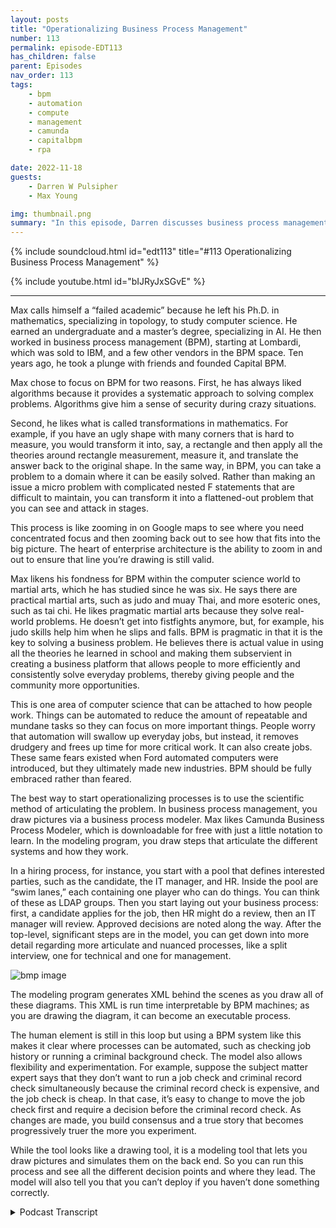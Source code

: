 ```yaml
---
layout: posts
title: "Operationalizing Business Process Management"
number: 113
permalink: episode-EDT113
has_children: false
parent: Episodes
nav_order: 113
tags:
    - bpm
    - automation
    - compute
    - management
    - camunda
    - capitalbpm
    - rpa

date: 2022-11-18
guests:
    - Darren W Pulsipher
    - Max Young

img: thumbnail.png
summary: "In this episode, Darren discusses business process management and automation with Max Young, CEO of Capital BPM"
---
```


{% include soundcloud.html id="edt113" title="#113 Operationalizing Business Process Management" %}

{% include youtube.html id="bIJRyJxSGvE" %}

---

Max calls himself a “failed academic” because he left his Ph.D. in mathematics, specializing in topology, to study computer science. He earned an undergraduate and a master’s degree, specializing in AI. He then worked in business process management (BPM), starting at Lombardi, which was sold to IBM, and a few other vendors in the BPM space. Ten years ago, he took a plunge with friends and founded Capital BPM.

Max chose to focus on BPM for two reasons. First, he has always liked algorithms because it provides a systematic approach to solving complex problems. Algorithms give him a sense of security during crazy situations.

Second, he likes what is called transformations in mathematics. For example, if you have an ugly shape with many corners that is hard to measure, you would transform it into, say, a rectangle and then apply all the theories around rectangle measurement, measure it, and translate the answer back to the original shape. In the same way, in BPM, you can take a problem to a domain where it can be easily solved. Rather than making an issue a micro problem with complicated nested F statements that are difficult to maintain, you can transform it into a flattened-out problem that you can see and attack in stages.

This process is like zooming in on Google maps to see where you need concentrated focus and then zooming back out to see how that fits into the big picture. The heart of enterprise architecture is the ability to zoom in and out to ensure that line you’re drawing is still valid.

Max likens his fondness for BPM within the computer science world to martial arts, which he has studied since he was six. He says there are practical martial arts, such as judo and muay Thai, and more esoteric ones, such as tai chi. He likes pragmatic martial arts because they solve real-world problems. He doesn’t get into fistfights anymore, but, for example, his judo skills help him when he slips and falls. BPM is pragmatic in that it is the key to solving a business problem. He believes there is actual value in using all the theories he learned in school and making them subservient in creating a business platform that allows people to more efficiently and consistently solve everyday problems, thereby giving people and the community more opportunities.

This is one area of computer science that can be attached to how people work. Things can be automated to reduce the amount of repeatable and mundane tasks so they can focus on more important things. People worry that automation will swallow up everyday jobs, but instead, it removes drudgery and frees up time for more critical work. It can also create jobs. These same fears existed when Ford automated computers were introduced, but they ultimately made new industries. BPM should be fully embraced rather than feared.

The best way to start operationalizing processes is to use the scientific method of articulating the problem. In business process management, you draw pictures via a business process modeler. Max likes Camunda Business Process Modeler, which is downloadable for free with just a little notation to learn. In the modeling program, you draw steps that articulate the different systems and how they work.

In a hiring process, for instance, you start with a pool that defines interested parties, such as the candidate, the IT manager, and HR. Inside the pool are “swim lanes,” each containing one player who can do things. You can think of these as LDAP groups. Then you start laying out your business process: first, a candidate applies for the job, then HR might do a review, then an IT manager will review. Approved decisions are noted along the way. After the top-level, significant steps are in the model, you can get down into more detail regarding more articulate and nuanced processes, like a split interview, one for technical and one for management.

![bmp image](./bpm.png)

The modeling program generates XML behind the scenes as you draw all of these diagrams. This XML is run time interpretable by BPM machines; as you are drawing the diagram, it can become an executable process.

The human element is still in this loop but using a BPM system like this makes it clear where processes can be automated, such as checking job history or running a criminal background check. The model also allows flexibility and experimentation. For example, suppose the subject matter expert says that they don’t want to run a job check and criminal record check simultaneously because the criminal record check is expensive, and the job check is cheap. In that case, it’s easy to change to move the job check first and require a decision before the criminal record check. As changes are made, you build consensus and a true story that becomes progressively truer the more you experiment.

While the tool looks like a drawing tool, it is a modeling tool that lets you draw pictures and simulates them on the back end. So you can run this process and see all the different decision points and where they lead. The model will also tell you that you can’t deploy if you haven’t done something correctly.



<details>
<summary> Podcast Transcript </summary>

<p>﻿1</p>
<p>Hello, this is Darren</p>
<p>Pulsipher, chief solutionarchitect of public sector at Intel.</p>
<p>And welcome to Embracing</p>
<p>Digital Transformation,where we investigate effective change,leveragingpeople, process and technology.</p>
<p>On today's episode, Operationalizing</p>
<p>Business Process Automationwith CEO of Capital BPM, Max Young.</p>
<p>Max, welcome to the show.</p>
<p>Thank you, Darren.</p>
<p>Good. Good to be talking to you again.</p>
<p>So, Max, this is like the third or fourthtime we've talked.</p>
<p>I was really impressedwith some of the things that you showed meon business process managementand business process automation.</p>
<p>I really like the approachthat you guys took.</p>
<p>But before we dove into that, Max,let's hear your background a little bit.</p>
<p>Where do you come from?</p>
<p>What led you to where you're at today?</p>
<p>Sure. Sure.</p>
<p>So I am a failed academic.</p>
<p>I was studying for my Ph.D.in mathematics, specializingin topology in the mid-nineties,and I looked at mytalents, which were meager,and I looked at the job.</p>
<p>Pull for mathematiciansversus computer sciences.</p>
<p>And I walked across the street at Ohio</p>
<p>State, and I got into computer sciencespecifically and finishingan undergraduateand a masters specializing in AI.</p>
<p>And then I just startedworking in the computer field.</p>
<p>I got the bug early on.</p>
<p>I published a couple of books</p>
<p>I actually helped with.</p>
<p>Part of the Java line was the digital 1.4</p>
<p>Value Expressions Engine.</p>
<p>I had a small, small part to do with that.</p>
<p>And then, you know, I found myselfa small company called Lombardi,which was run business process managementthat was sold to IBM.</p>
<p>I bumped around to a coupleof other vendors that workin the same</p>
<p>BPM process orchestration space.</p>
<p>About ten years ago I took the plunge andwith some friends we formed Capital IPA.</p>
<p>Oh, that's awesome.</p>
<p>I what what a great story.</p>
<p>Right.</p>
<p>Mathematician found your wayto the computer science realm like myself.</p>
<p>I started in E, actually. Okay.</p>
<p>And I said, wow,</p>
<p>I'm really good at this programing stuff.</p>
<p>Let me go learn how to do it right.</p>
<p>And I had some great teachersin computer scienceand I ended up switchingliterally the last year of college.</p>
<p>I switched from double lead to see usand finished my senior degree.</p>
<p>And yeah, that was crazy that I did that.</p>
<p>What was I thinking?</p>
<p>You know, you doubleguys were the only onesthat I was intimidated by academically.</p>
<p>Like, I always felt like, you know,like a chief nerd being a mathematician.</p>
<p>And then, you know,you guys walked in the room,and you guys could do all the math.</p>
<p>We could do,but you could also do the engineering.</p>
<p>And it was very intimate. Well.</p>
<p>I have to tell you, I come from a company.</p>
<p>Intel has a lot of doubles.</p>
<p>They're not the best they're not the bestsoftware engineers in the world.</p>
<p>Right.</p>
<p>Because and I learned that I'ma total software guy.</p>
<p>I'm not in fact, even in double E, I said</p>
<p>I don't want to be like everyone else.</p>
<p>So I took the power option.</p>
<p>What was he thinking?</p>
<p>Because I'm not a great mathematician.</p>
<p>I'm horrible at math.</p>
<p>But I there was something</p>
<p>I could really architect software.</p>
<p>Really? Well, yeah.</p>
<p>And, and look at it tops downand it got me throughsome of my classes, my programing skillsbecause the teacher was like,you really are horribleat the test and things,but this program you wrote that explains,you know, a field theory on on powerlines, that's incredible.</p>
<p>I'm like, oh, thanks.</p>
<p>Yeah.</p>
<p>So we'll let you pass this class.</p>
<p>That's kind ofwhat my my college career was like.</p>
<p>So very nice.</p>
<p>I know exactly what you're talking about,but that's let's let's talk about whybusiness process management.</p>
<p>I mean, this isthis is kind of in that real weirdrealm of computer sciencewhere, oh, it's not algorithms, it's,you know,but it's so important and so useful.</p>
<p>But why did you choose that route?</p>
<p>So there are two reasons.</p>
<p>One is I've always liked algorithms.</p>
<p>I've always liked systematic approachesto solving complex problems.</p>
<p>It's the same reason I got intomartial arts.</p>
<p>You know, there is a way to do this thing.</p>
<p>There's a way to throw a good punch.</p>
<p>There's athere's a way to protect your ribswhen you're,you know, when you're boxing, whatever.</p>
<p>I like algorithms.</p>
<p>They give me a sense of security and also,frankly, a sense of daring.</p>
<p>I can get into crazy situationsand trust the algorithm.</p>
<p>The other thing I really like aboutbusiness process management in particularis that it reminds me a lotof what we calltransformations in mathematics.</p>
<p>So let's say you have this shapethat's like really ugly, right?</p>
<p>And you're trying to measure it and youcan't because it's got all these corners.</p>
<p>What you would do in mathematicsand mathematics is you wouldtransform this to a different spacewhere it's like a beautiful rectangle.</p>
<p>And then you applyall the theories around measurementsof rectangles, and you measure that.</p>
<p>You take the answer and then you translatethe answer back right?</p>
<p>So you take your problem to a domainwhere it can be solved easily.</p>
<p>You get the value out of thatand you bring it back.</p>
<p>And that's what I really likeabout business process management.</p>
<p>I can take all these things around.</p>
<p>Well, this system has got to talkto this other system,except when this event goes off.</p>
<p>And here's the escalation that we do,unless there's an eruption.</p>
<p>And then sometimeswe have a business rulethat we have to apply,and this is how we talkto this other thing.</p>
<p>And rather than making thatlike a micro problem, supercomplicated, nested, if statementsthat are difficult to maintain,it becomes thisbeautiful, sort of flattened out problem.</p>
<p>The you can see and attack in stagesyou know like zooming in on Google Mapslike here'swhere we need concentrated focusand then you zoom back out and see howthat fits into the big picture.</p>
<p>I really like what you said therebecause I found that myself.</p>
<p>You do need a top level pictureof everything so you can see how thingsrelate to each other in proximity,just like in the map, right?</p>
<p>You can see a map of the United Statesto really understandwhere the California where I liveis it with relationship to other things?</p>
<p>I need to blow it outin order to get a feel for, hey,how long is itgoing to take me to drive to Oregon?</p>
<p>Exactly right.</p>
<p>I can see thatsame thing with business process.</p>
<p>I love</p>
<p>I love that analogy. That's a great one.</p>
<p>Yeah. That ability.</p>
<p>I think that's somethingthat you and I have in common.</p>
<p>You know, as soon as we started talking,</p>
<p>I felt like we were from the same tribebecause that ability to be ableto zoom out and zoom inand make sure that the lineyou're drawing is still true.</p>
<p>That's theheart of, I think, enterprisearchitecture,right?</p>
<p>I think that's really critical.</p>
<p>And finally, I will say this.</p>
<p>The thing that I really like aboutokay, so minor tangent here,</p>
<p>I'm really in a martial arts.</p>
<p>I've been doing it.</p>
<p>I'm 51 now. I've been doing martial arts.</p>
<p>I was like six.</p>
<p>Oh, wow.</p>
<p>And within the realm of martial artsand I've got multiple ones.</p>
<p>I've been beat up by a lot of people.</p>
<p>But within the realm of martial arts,they're like these martial arts thatare considered practical, like your judo,your boxing, your Muay Thai.</p>
<p>And then you've got onesthat are a little bit more esoteric,like your Thai cheeseand your Aquino's and whatnot.</p>
<p>Now, the thing that I likeabout the pragmatic martial artsis that they solve real worldproblems, right?</p>
<p>They they have an effectivenessthat is germane to the art itself.</p>
<p>So, you know, I'm at my fiftiesand I don't get into fistfights anymore,but I slip and fallall the time and my judo saves me.</p>
<p>Right.</p>
<p>There's a pragmaticthere's a pragmatic aspect to it.</p>
<p>In the same way Ilike business process managementbecause it is fun.</p>
<p>It is key to solving a business problem.</p>
<p>We're taking all these theoriesand all these things that you and</p>
<p>I learned through school and grad schooland on the job.</p>
<p>But we're making them subservientto creating a business platform.</p>
<p>That means that peopleget to keep their jobs and get bonusesand buy Christmas kids for their kids.</p>
<p>And I love being a part of that.</p>
<p>Without without, you know,writing a love letter to capitalism.</p>
<p>I feel that there is a true valuethat I provide to my communityby making it easier and more consistentfor people to solve common problems.</p>
<p>Therefore, giving them the opportunityto go solve uncommonand interesting and exciting problems.</p>
<p>So this is I like how you said that,becauseit's not always the casewith computer sciencethat we can really attachto the way people work.</p>
<p>Right. Right.</p>
<p>And this is kind of that human computerinteraction part.</p>
<p>A lot of times we're actually creatingmore work for for people with this.</p>
<p>You're kind of turning it around.</p>
<p>How do people work? Yeah.</p>
<p>And how can we automatethe things that they dothat arethat are repeatable and mundane, right?</p>
<p>So that we can make theirtheir work easierand so they can focus moreon more important things.</p>
<p>I really like that.</p>
<p>And that's another thingthat I am really excited about.</p>
<p>People talk about the threat of automationto mundane jobs,and that is a valid that is a validcritique.</p>
<p>Automation is going to swallow upa lot of mundane jobs.</p>
<p>Yeah, but look what the. Jobsit creates. Though.</p>
<p>That's yeah, you're you read my mindbecause what it really doesis it removes drudgery of open email,you know, copy,</p>
<p>I don't know this field number 27from Excel put it into the services,then push the buttonand wait 3 minutes to removes thatand it allows peopleto step back and solve next generationproblems, real problems that were hidingbehind the money problems.</p>
<p>But you never got to them because you wereopening Excel and waiting 3 minutes.</p>
<p>Right, exactly.</p>
<p>And it I mean, this revolutionthat we're seeing onon information automation and things, it'sthe same thingthat went through with Fordwhen he automated automaking.</p>
<p>Right.</p>
<p>It's the same thing that we sawwhen computers were first introducedin the sixties and seventies.</p>
<p>Yeah, right.</p>
<p>Oh, no.</p>
<p>What are all those people going to do?</p>
<p>It is truewe don't have typing pools anymore,right?</p>
<p>Yeah.</p>
<p>I can't even imagine because I grew up on</p>
<p>I grew up with email and.</p>
<p>Oh, yes, this world I can't even imagine.</p>
<p>How would you communicatebefore you'd call on the phone?</p>
<p>You'd some memosso someone would take something up.</p>
<p>So, so much wasted time.</p>
<p>But there were a lot of peoplesupporting that.</p>
<p>But if you look,those people are now in powered in morepowerful and morecontributing positionsthan they were before.</p>
<p>Yeah. So yeah.</p>
<p>And it's createdwhole new whole new industries around it.</p>
<p>So I think we have to embrace it.</p>
<p>Absolutely.</p>
<p>So let's let's talk about embracinghow do I operationalize this?</p>
<p>Because there are so many tools out thereon business process automationor robot process or robotic processautomation.</p>
<p>RPA Yeah.</p>
<p>Yeah.</p>
<p>How, how do I really make this happennow where</p>
<p>I can actually use iteffectively and repeatedly?</p>
<p>So what was the first step?</p>
<p>So great that man, I, I really,</p>
<p>I love the wayyou approach things because your firstquestions are pragmatic. Sowhat I would say is thatthe best way,so it comes back to the scientific method.</p>
<p>The best thing to dois to articulate out your problemand the way that we do that.</p>
<p>In my world, in the business processmanagement world,is we draw little pictures.</p>
<p>So can I share my screenand show you something?</p>
<p>Absolutely.</p>
<p>So there is a free tool like thiscalled it's called the Commander</p>
<p>BPM and Modeler.</p>
<p>You can download it for free.</p>
<p>There's a company out therecalled Commander.</p>
<p>They, you know, they make this modeler.</p>
<p>There are other companiesthat do this as well.</p>
<p>I like is</p>
<p>I think it's a pretty good one. It'sit's pretty clear.</p>
<p>And there's just a little bit of notationthat you have to learn.</p>
<p>And it is this you're basicallygoing to be drawing stepsthat articulate outwhat the different systems areand how they work.</p>
<p>So just a little bit of vocabulary.</p>
<p>This will literally this one part of it,it'll be over in about 2 seconds.</p>
<p>So we have this concept of a pooland a pool kind of definesall of the interested partiesin a process.</p>
<p>So if this was like a hiring process,we would have like a candidateand we'd have the i.t managerand we have h.r.</p>
<p>So the larger thing that you seeand hear outside is called the pool.</p>
<p>The inner ones are called swimlanes. Right?</p>
<p>So let's saywe're doing like a hiring process.</p>
<p>We have a candidate in the swim lineand then we have like h.r.</p>
<p>And you can think of theseas sort of elderly groups, right?</p>
<p>People who are in a rolethat are allowed to do somethingand then you might have like 90 manager.</p>
<p>So now youstart laying out your business process.</p>
<p>What's the first thing that happens?</p>
<p>Well and candidate might applyand you have excuse me.</p>
<p>My my spelling is atrocious.</p>
<p>Apply for a job.</p>
<p>And then, you know, from thereit goes to a next step, which is H.R..</p>
<p>H.R. might do a review.</p>
<p>There's a there's a nameyou can register how you do this stuff.</p>
<p>You know, you have like a active verband a noun, but you might say somethinglike review applicationand then you might have like a decision.</p>
<p>These little diamonds represent decision.</p>
<p>So if you know, if it's approved,it goes back up.</p>
<p>You go to say the i.t.</p>
<p>Manager who might do an interviewand if it's not approved,it goes back to the job applicantsto answer more questions.</p>
<p>Right.</p>
<p>So here's like the first generationof this question.</p>
<p>How do we hirepeople? Well, it's like this.</p>
<p>Okay, nowhow do we make this more nuanced,more articulate?</p>
<p>Well, maybe the interview process has,you know, like a split, and it's and,you know, this interview is actually likea technical interview.</p>
<p>And then there's like a managementinterview, and each one of thosehas an opportunity to be approved.</p>
<p>And then if it is approved, we go on.</p>
<p>And if it's not approved, we progressand we push it.</p>
<p>And I like what you said here.</p>
<p>You start with the very top level. Yeah.</p>
<p>And say what are the major stepsinto hiring person.</p>
<p>That's right.</p>
<p>Right.</p>
<p>And start there and then you can startgetting down into more detailafter you do that.</p>
<p>And a tool like this letsyou do this pretty quick, it looks like.</p>
<p>That's right.</p>
<p>So you start sort of articulatingwhat this is and this is not newto anyone like you and me,any any architect, any business analyst.</p>
<p>What's interesting about thisis that when you draw these diagrams,it actuallybehind the scenes is generated X amountand this example is runtimeinterpretable by BPM engines.</p>
<p>So what that means is that as I'm drawingthis diagram,this can actually becomean executable processright?</p>
<p>So as I'm writing this down, I'm saying,oh, wow, this is a special kind of task.</p>
<p>It's a human task.</p>
<p>So you can see it'sgot a human component here.</p>
<p>And, you know, maybe this one is as well.</p>
<p>And then when we do a review, applicants,maybe now we start to say,well, you know, we review the applicantand maybe we have an h.r.</p>
<p>Person that does the review,but they talkto, you know, like a background checksystem, right?</p>
<p>So check for job history, right?</p>
<p>Or a criminal record.</p>
<p>Right? Right. Yeah.</p>
<p>So that's a that's a great one.</p>
<p>So you would say and that's partof the natural evolution of these things,you would say, well, yeah, let'scheck for job history and also let's checkfor like criminal record, right?</p>
<p>So so far you haven't takeneven if this is automated,you still haven't taken humanout of the loop yet, which is good.</p>
<p>Right? Right.</p>
<p>So this is this is augmenting the workthat a human is doing is what I'm seeing.</p>
<p>Right.</p>
<p>But even as I'm doing this,what's interesting is you could say, boy,you know, the time of people is expensiveand the time of machines is cheap.</p>
<p>Why don't we do thiscriminal background check first, right?</p>
<p>And then if that passes,then we bring it to the person and review.</p>
<p>Because if you don't pass the criminalbackground check, maybe we don't let you.</p>
<p>You didn't get time from our guy, right?</p>
<p>Right.</p>
<p>So what you're really doing here isyou are using this mechanismto describe your problem.</p>
<p>And in the definite,like most things in life,when you start thinking about it outloud, you end up discovering solutions,right?</p>
<p>Yeah.</p>
<p>And that's where things startto get kind of interesting.</p>
<p>You're like, okay,well now I understand that</p>
<p>I'm probably going to need an integrationwith, you know, some backend system that'sgoing to check for their job historyand check for their criminal history.</p>
<p>So you as, say, the businessanalyst or the, you know,the enterprise architect will say,you know, call up one of your solutionarchitect friends and you'll say, hey,how long would it takeus to figure this out?</p>
<p>You know, finding a systemthat we can afford that can do thissort of background check right?</p>
<p>So I'm starting to hackthis problem togetherand and I get a little obsessivewith my lines crossing.</p>
<p>So I'm trying to make surethat doesn't happen.</p>
<p>This is almost like a fidgettoy for me at this point,but you can see how I am lookingfor opportunities to do automation, right?</p>
<p>So here I am.</p>
<p>And I can easily see this in this diagram,you know, using a BPM tool like this,it will, it willscreen, hey, this is an automated checkthat I could do.</p>
<p>There's a servicethat lets you do this sort of thing.</p>
<p>Exactly.</p>
<p>And this is actually the other part of itthat's really powerful for, again,people like you and I,because we need to be subservientto the needs of the business.</p>
<p>So the first thing that I'll do withthis is I will run this by my semiand my subject matter expert and I'll say,</p>
<p>Hey, am I hearing this right?</p>
<p>Is this what we do?</p>
<p>And you know, he'll say, Well, you know,it's kind of what we do,but it turns out that we don't wantto do these things in parallelbecause, say, a criminal backgroundcheck is really expensive,but a job history search is really cheap.</p>
<p>So what we really want to do is we want todo these maybe sequentially, right?</p>
<p>So we do the first one and if it passes,then we do the second one.</p>
<p>And I'm not sayingthat's necessarily the case, but what I.</p>
<p>Say, it's easyfor you to make that change.</p>
<p>That's right.</p>
<p>And in making that change,</p>
<p>I am building consensus.</p>
<p>I am building rapport.</p>
<p>I am building a true storyabout what's happening.</p>
<p>Right. Like again,like the scientific process.</p>
<p>It becomes progressively more truethe more the you experiment with it.</p>
<p>Yeah.</p>
<p>So now I start to tell this storyand as I'm telling this story,like, okay, well this, you know,this makes a little bit of senseso I can come in here and, you know,</p>
<p>I can put likelogic into this, like thisand say for the sake of argumentthat I want to build this and deploy itso I can actually take this thingand say, well, you know, here's a processand here's like another one.</p>
<p>And literally, within a matter of minutes,</p>
<p>I can have this deployed and working.</p>
<p>So we can see what happens when you goone way or you go the other way.</p>
<p>So you're telling you withif I use a modeling tooland it's not a drawing tool,</p>
<p>I want to make sure people understandthat.</p>
<p>That's right.</p>
<p>This is a modeling tool.</p>
<p>So it does let you draw pretty pictures,but it also simulates on the back end.</p>
<p>So I can actually run this workflowor this process and seeall of the different decision pointsand where they lead to.</p>
<p>So I can check my.</p>
<p>That's exactly. Right. My model.</p>
<p>That's exactly right.</p>
<p>And this is where this becomesreally sort of powerfulbecause I can build this.</p>
<p>I think I screwed upsome of my logic here,but I can build this, I can deploy it,</p>
<p>I can see it,execute.</p>
<p>And it's actually what it's actually doingis it's yelling at me and it's saying,hey, I can't actually deploy thisbecause you didn't do it.</p>
<p>The right way.</p>
<p>And what?</p>
<p>It's yelling at me, right?</p>
<p>So yeah, it's helping you, right?</p>
<p>It's yeah, it's actually catching me.</p>
<p>So it's saying, hey,you told me you were going to dosome kind of integration here,but you didn't.</p>
<p>So I'm not going to let youdeploy this, right?</p>
<p>So now I can build this.</p>
<p>And that was a successful deployment.</p>
<p>That's cool.</p>
<p>Max To finish listening to my interviewwith Max Young.</p>
<p>On Business Process Automation,check out our next episode.</p>
<p>Thank you for listeningto Embracing Digital Transformation today.</p>
<p>If you enjoyed our podcast,give it five stars on your favoritepodcasting site or YouTube channel.</p>
<p>You can find out more informationabout embracing digital transformationand embracingdigital.org until next time.</p>
<p>Go out and do something wonderful.</p>

</details>
